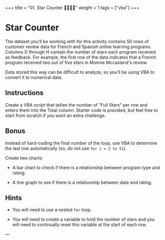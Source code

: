 +++
title = "01. Star Counter 👩‍🎓👨‍🎓"
weight = 1
tags = ["vba"] 
+++


# Star Counter

The dataset you'll be working with for this activity contains 50 rows of customer review data for French and Spanish online learning programs. Columns D through H contain the number of stars each program received as feedback. For example, the first row of the data indicates that a French program received two out of five stars in Monnie Mccasland's review.

Data stored this way can be difficult to analyze, so you'll be using VBA to convert it to numerical data.

## Instructions

Create a VBA script that tallies the number of "Full Stars" per row and enters them into the Total column. Starter code is provided, but feel free to start from scratch if you want an extra challenge.

## Bonus

Instead of hard-coding the final number of the loop, use VBA to determine the last row automatically (so, do not use `for i = 2 to 51`).

Create two charts:

* A bar chart to check if there is a relationship between program type and rating.

* A line graph to see if there is a relationship between date and rating.

## Hints

  * You will need to use a nested `for` loop.

  * You will need to create a variable to hold the number of stars and you will need to continually reset this variable at the start of each row.

—

